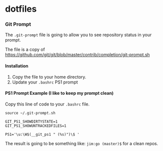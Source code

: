 # dotfiles

### Git Prompt

The `.git-prompt` file is going to allow you to see repository status in your prompt.

The file is a copy of https://github.com/git/git/blob/master/contrib/completion/git-prompt.sh

#### Installation
 1. Copy the file to your home directory.
 2. Update your `.bashrc` PS1 prompt

#### PS1 Prompt Example  (I like to keep my prompt clean)

Copy this line of code to your `.bashrc` file.

```
source ~/.git-prompt.sh

GIT_PS1_SHOWDIRTYSTATE=1
GIT_PS1_SHOWUNTRACKEDFILES=1

PS1='\u:\W$(__git_ps1 " (%s)")\$ '
```

The result is going to be something like: `jim:go (master)$` for a clean repos.
